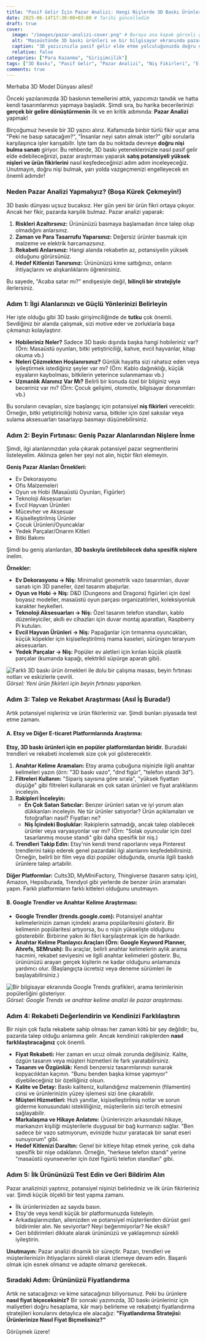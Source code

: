 ```yaml
---
title: "Pasif Gelir İçin Pazar Analizi: Hangi Nişlerde 3D Baskı Ürünleri Satılır?"
date: 2025-06-14T17:30:00+03:00 # Tarihi güncelledim
draft: true
cover:
  image: "/images/pazar-analizi-cover.png" # Buraya ana kapak görseli gelecek
  alt: "Masaüstünde 3D baskı ürünleri ve bir bilgisayar ekranında pazar grafikleri"
  caption: "3D yazıcınızla pasif gelir elde etme yolculuğunuzda doğru nişi bulmak."
  relative: false
categories: ["Para Kazanma", "Girişimcilik"]
tags: ["3D Baskı", "Pasif Gelir", "Pazar Analizi", "Niş Fikirleri", "E-ticaret", "Ürün Stratejisi"]
comments: true
---
```


Merhaba 3D Model Dünyası ailesi!

Önceki yazılarımızda 3D baskının temellerini attık, yazıcımızı tanıdık ve hatta kendi tasarımlarımızı yapmaya başladık. Şimdi sıra, bu harika becerilerinizi **gerçek bir gelire dönüştürmenin** ilk ve en kritik adımında: **Pazar Analizi** yapmak!

Birçoğumuz hevesle bir 3D yazıcı alırız. Kafamızda binbir türlü fikir uçar ama "Peki ne basıp satacağım?", "İnsanlar neyi satın almak ister?" gibi sorularla karşılaşınca işler karışabilir. İşte tam da bu noktada devreye **doğru nişi bulma sanatı** giriyor. Bu rehberde, 3D baskı yeteneklerinizle nasıl pasif gelir elde edebileceğinizi, pazar araştırması yaparak **satış potansiyeli yüksek nişleri ve ürün fikirlerini** nasıl keşfedeceğinizi adım adım inceleyeceğiz. Unutmayın, doğru nişi bulmak, yarı yolda vazgeçmenizi engelleyecek en önemli adımdır!

### Neden Pazar Analizi Yapmalıyız? (Boşa Kürek Çekmeyin!)

3D baskı dünyası uçsuz bucaksız. Her gün yeni bir ürün fikri ortaya çıkıyor. Ancak her fikir, pazarda karşılık bulmaz. Pazar analizi yaparak:

1.  **Riskleri Azaltırsınız:** Ürününüzü basmaya başlamadan önce talep olup olmadığını anlarsınız.
2.  **Zaman ve Para Tasarrufu Yaparsınız:** Değersiz ürünler basmak için malzeme ve elektrik harcamazsınız.
3.  **Rekabeti Anlarsınız:** Hangi alanda rekabetin az, potansiyelin yüksek olduğunu görürsünüz.
4.  **Hedef Kitlenizi Tanırsınız:** Ürününüzü kime sattığınızı, onların ihtiyaçlarını ve alışkanlıklarını öğrenirsiniz.

Bu sayede, "Acaba satar mı?" endişesiyle değil, **bilinçli bir stratejiyle** ilerlersiniz.

### Adım 1: İlgi Alanlarınızı ve Güçlü Yönlerinizi Belirleyin

Her işte olduğu gibi 3D baskı girişimciliğinde de **tutku** çok önemli. Sevdiğiniz bir alanda çalışmak, sizi motive eder ve zorluklarla başa çıkmanızı kolaylaştırır.

* **Hobileriniz Neler?** Sadece 3D baskı dışında başka hangi hobileriniz var? (Örn: Masaüstü oyunları, bitki yetiştiriciliği, kahve, evcil hayvanlar, kitap okuma vb.)
* **Neleri Çözmekten Hoşlanırsınız?** Günlük hayatta sizi rahatsız eden veya iyileştirmek istediğiniz şeyler var mı? (Örn: Kablo dağınıklığı, küçük eşyaların kaybolması, bitkilerin yeterince sulanmaması vb.)
* **Uzmanlık Alanınız Var Mı?** Belirli bir konuda özel bir bilginiz veya beceriniz var mı? (Örn: Çocuk gelişimi, otomotiv, bilgisayar donanımları vb.)

Bu soruların cevapları, size başlangıç için potansiyel **niş fikirleri** verecektir. Örneğin, bitki yetiştiriciliği hobiniz varsa, bitkiler için özel saksılar veya sulama aksesuarları tasarlayıp basmayı düşünebilirsiniz.

### Adım 2: Beyin Fırtınası: Geniş Pazar Alanlarından Nişlere İnme

Şimdi, ilgi alanlarınızdan yola çıkarak potansiyel pazar segmentlerini listeleyelim. Aklınıza gelen her şeyi not alın, hiçbir fikri elemeyin.

**Geniş Pazar Alanları Örnekleri:**

* Ev Dekorasyonu
* Ofis Malzemeleri
* Oyun ve Hobi (Masaüstü Oyunları, Figürler)
* Teknoloji Aksesuarları
* Evcil Hayvan Ürünleri
* Mücevher ve Aksesuar
* Kişiselleştirilmiş Ürünler
* Çocuk Ürünleri/Oyuncaklar
* Yedek Parçalar/Onarım Kitleri
* Bitki Bakımı

Şimdi bu geniş alanlardan, **3D baskıyla üretilebilecek daha spesifik nişlere** inelim.

**Örnekler:**

* **Ev Dekorasyonu -> Niş:** Minimalist geometrik vazo tasarımları, duvar sanatı için 3D paneller, özel tasarım abajurlar.
* **Oyun ve Hobi -> Niş:** D&D (Dungeons and Dragons) figürleri için özel boyasız modeller, masaüstü oyun parçası organizatörleri, koleksiyonluk karakter heykelleri.
* **Teknoloji Aksesuarları -> Niş:** Özel tasarım telefon standları, kablo düzenleyiciler, akıllı ev cihazları için duvar montaj aparatları, Raspberry Pi kutuları.
* **Evcil Hayvan Ürünleri -> Niş:** Papağanlar için tırmanma oyuncakları, küçük köpekler için kişiselleştirilmiş mama kaseleri, sürüngen teraryum aksesuarları.
* **Yedek Parçalar -> Niş:** Popüler ev aletleri için kırılan küçük plastik parçalar (kumanda kapağı, elektrikli süpürge aparatı gibi).

![Farklı 3D baskı ürün örnekleri ile dolu bir çalışma masası, beyin fırtınası notları ve eskizlerle çevrili.](/images/pazar-analizi-brainstorming.png)
*Görsel: Yeni ürün fikirleri için beyin fırtınası yaparken.*

### Adım 3: Talep ve Rekabet Araştırması (Asıl İş Burada!)

Artık potansiyel nişleriniz ve ürün fikirleriniz var. Şimdi bunları piyasada test etme zamanı.

#### A. Etsy ve Diğer E-ticaret Platformlarında Araştırma:

**Etsy, 3D baskı ürünleri için en popüler platformlardan biridir.** Buradaki trendleri ve rekabeti incelemek size çok yol gösterecektir.

1.  **Anahtar Kelime Aramaları:** Etsy arama çubuğuna nişinizle ilgili anahtar kelimeleri yazın (örn: "3D baskı vazo", "dnd figür", "telefon standı 3d").
2.  **Filtreleri Kullanın:** "Sipariş sayısına göre sırala", "yüksek fiyattan düşüğe" gibi filtreleri kullanarak en çok satan ürünleri ve fiyat aralıklarını inceleyin.
3.  **Rakipleri İnceleyin:**
    * **En Çok Satan Satıcılar:** Benzer ürünleri satan ve iyi yorum alan dükkanları inceleyin. Ne tür ürünler satıyorlar? Ürün açıklamaları ve fotoğrafları nasıl? Fiyatları ne?
    * **Niş İçindeki Boşluklar:** Rakiplerin satmadığı, ancak talep olabilecek ürünler veya varyasyonlar var mı? (Örn: "Solak oyuncular için özel tasarlanmış mouse standı" gibi daha spesifik bir niş.)
4.  **Trendleri Takip Edin:** Etsy'nin kendi trend raporlarını veya Pinterest trendlerini takip ederek genel pazardaki ilgi alanlarını keşfedebilirsiniz. Örneğin, belirli bir film veya dizi popüler olduğunda, onunla ilgili baskılı ürünlere talep artabilir.

**Diğer Platformlar:** Cults3D, MyMiniFactory, Thingiverse (tasarım satışı için), Amazon, Hepsiburada, Trendyol gibi yerlerde de benzer ürün aramaları yapın. Farklı platformların farklı kitleleri olduğunu unutmayın.

#### B. Google Trendler ve Anahtar Kelime Araştırması:

* **Google Trendler (trends.google.com):** Potansiyel anahtar kelimelerinizin zaman içindeki arama popülaritesini gösterir. Bir kelimenin popülaritesi artıyorsa, bu o nişin yükselişte olduğunu gösterebilir. Birbirine yakın iki fikri karşılaştırmak için de harikadır.
* **Anahtar Kelime Planlayıcı Araçları (Örn: Google Keyword Planner, Ahrefs, SEMrush):** Bu araçlar, belirli anahtar kelimelerin aylık arama hacmini, rekabet seviyesini ve ilgili anahtar kelimeleri gösterir. Bu, ürününüzü arayan gerçek kişilerin ne kadar olduğunu anlamanıza yardımcı olur. (Başlangıçta ücretsiz veya deneme sürümleri ile başlayabilirsiniz.)

![Bir bilgisayar ekranında Google Trends grafikleri, arama terimlerinin popülerliğini gösteriyor.](/images/pazar-analizi-google-trends.png)
*Görsel: Google Trends ve anahtar kelime analizi ile pazar araştırması.*

### Adım 4: Rekabeti Değerlendirin ve Kendinizi Farklılaştırın

Bir nişin çok fazla rekabete sahip olması her zaman kötü bir şey değildir; bu, pazarda talep olduğu anlamına gelir. Ancak kendinizi rakiplerden **nasıl farklılaştıracağınız** çok önemli.

* **Fiyat Rekabeti:** Her zaman en ucuz olmak zorunda değilsiniz. Kalite, özgün tasarım veya müşteri hizmetleri ile fark yaratabilirsiniz.
* **Tasarım ve Özgünlük:** Kendi benzersiz tasarımlarınızı sunarak kopyacılıktan kaçının. "Bunu benden başka kimse yapmıyor" diyebileceğiniz bir özelliğiniz olsun.
* **Kalite ve Detay:** Baskı kaliteniz, kullandığınız malzemenin (filamentin) cinsi ve ürünlerinizin yüzey işlemesi sizi öne çıkarabilir.
* **Müşteri Hizmetleri:** Hızlı yanıtlar, kişiselleştirilmiş notlar ve sorun giderme konusundaki istekliliğiniz, müşterilerin sizi tercih etmesini sağlayabilir.
* **Markalaşma ve Hikaye Anlatımı:** Ürünlerinizin arkasındaki hikaye, markanızın kişiliği müşterilerle duygusal bir bağ kurmanızı sağlar. "Ben sadece bir vazo satmıyorum, evinizde huzur yaratacak bir sanat eseri sunuyorum" gibi.
* **Hedef Kitlenizi Daraltın:** Genel bir kitleye hitap etmek yerine, çok daha spesifik bir nişe odaklanın. Örneğin, "herkese telefon standı" yerine "masaüstü oyunseverler için özel figürlü telefon standları" gibi.

### Adım 5: İlk Ürününüzü Test Edin ve Geri Bildirim Alın

Pazar analizinizi yaptınız, potansiyel nişinizi belirlediniz ve ilk ürün fikirleriniz var. Şimdi küçük ölçekli bir test yapma zamanı.

* İlk ürünlerinizden az sayıda basın.
* Etsy'de veya kendi küçük bir platformunuzda listeleyin.
* Arkadaşlarınızdan, ailenizden ve potansiyel müşterilerden dürüst geri bildirimler alın. Ne seviyorlar? Neyi beğenmiyorlar? Ne eksik?
* Geri bildirimleri dikkate alarak ürününüzü ve yaklaşımınızı sürekli iyileştirin.

**Unutmayın:** Pazar analizi dinamik bir süreçtir. Pazarı, trendleri ve müşterilerinizin ihtiyaçlarını sürekli olarak izlemeye devam edin. Başarılı olmak için esnek olmanız ve adapte olmanız gerekecek.

### Sıradaki Adım: Ürününüzü Fiyatlandırma

Artık ne satacağınızı ve kime satacağınızı biliyorsunuz. Peki bu ürünlere **nasıl fiyat biçeceksiniz?** Bir sonraki yazımızda, 3D baskı ürünleriniz için maliyetleri doğru hesaplama, kâr marjı belirleme ve rekabetçi fiyatlandırma stratejileri konularını detaylıca ele alacağız: **"Fiyatlandırma Stratejisi: Ürünlerinize Nasıl Fiyat Biçmelisiniz?"**

Görüşmek üzere!

